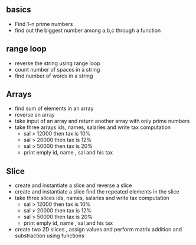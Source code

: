 ## basics

- Find 1-n prime numbers
- find out the biggest number among a,b,c through a function

## range loop

- reverse the string using range loop
- count number of spaces in a string
- find number of words in a string

## Arrays

- find sum of elements in an array
- reverse an array
- take input of an array and return another array with only prime numbers
- take three arrays ids, names, salaries and write tax computation
  - sal > 12000 then tax is 10%
  - sal > 20000 then tax is 12%
  - sal > 50000 then tax is 20%
  - print emply id, name , sal and his tax

## Slice

- create and instantiate a slice and reverse a slice
- create and instantiate a slice find the repeated elements in the slice
- take three slices ids, names, salaries and write tax computation
  - sal > 12000 then tax is 10%
  - sal > 20000 then tax is 12%
  - sal > 50000 then tax is 20%
  - print emply id, name , sal and his tax
- create two 2D slices , assign values and perform matrix addition and substraction using functions
